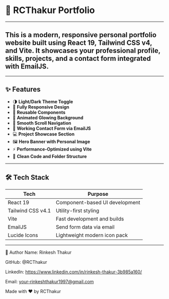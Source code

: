 # 🚀 RCThakur Portfolio

---

## This is a modern, responsive personal portfolio website built using **React 19**, **Tailwind CSS v4**, and **Vite**. It showcases your professional profile, skills, projects, and a contact form integrated with **EmailJS**.

---

## ✨ Features

- 🌗 **Light/Dark Theme Toggle**
- 📱 **Fully Responsive Design**
- 🧩 **Reusable Components**
- 🌌 **Animated Glowing Background**
- 🎯 **Smooth Scroll Navigation**
- 💬 **Working Contact Form via EmailJS**
- 💻 **Project Showcase Section**
- 🖼️ **Hero Banner with Personal Image**
- ⚡ **Performance-Optimized using Vite**
- 🧠 **Clean Code and Folder Structure**

---

## 🛠️ Tech Stack

| Tech              | Purpose                        |
| ----------------- | ------------------------------ |
| React 19          | Component-based UI development |
| Tailwind CSS v4.1 | Utility-first styling          |
| Vite              | Fast development and builds    |
| EmailJS           | Send form data via email       |
| Lucide Icons      | Lightweight modern icon pack   |

---

🧠 Author
Name: Rinkesh Thakur

GitHub: @RCThakur

LinkedIn: https://www.linkedin.com/in/rinkesh-thakur-3b985a160/

Email: your-rinkeshthakur1997@gmail.com

Made with ❤️ by RCThakur
